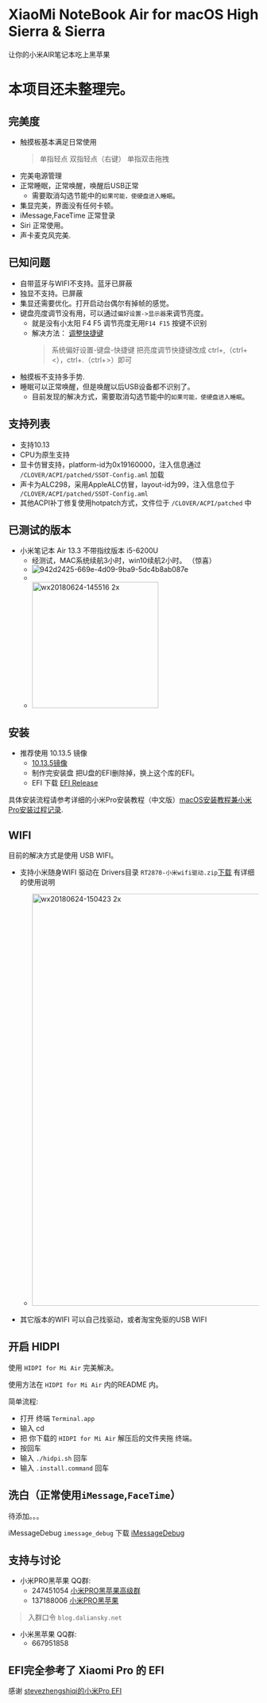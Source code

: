 # XiaoMi NoteBook Air for macOS High Sierra & Sierra

让你的小米AIR笔记本吃上黑苹果

# 本项目还未整理完。

## 完美度

* 触摸板基本满足日常使用
    > 单指轻点
    > 双指轻点（右键）
    > 单指双击拖拽
* 完美电源管理
* 正常睡眠，正常唤醒，唤醒后USB正常
    * 需要取消勾选节能中的`如果可能，使硬盘进入睡眠`。
* 集显完美，界面没有任何卡顿。
* iMessage,FaceTime 正常登录
* Siri 正常使用。
* 声卡麦克风完美.


## 已知问题

* 自带蓝牙与WIFI不支持。蓝牙已屏蔽
* 独显不支持。已屏蔽
* 集显还需要优化。打开启动台偶尔有掉帧的感觉。
* 键盘亮度调节没有用，可以通过`偏好设置->显示器`来调节亮度。
    * 就是没有小太阳 F4 F5 调节亮度无用`F14 F15` 按键不识别
    * 解决方法： [调整快捷键](http://bbs.pcbeta.com/forum.php?mod=viewthread&tid=1737010&highlight=)
        > 系统偏好设置-键盘-快捷键  把亮度调节快捷键改成 ctrl+,（ctrl+<），ctrl+.（ctrl+>）即可
* 触摸板不支持多手势.
* 睡眠可以正常唤醒，但是唤醒以后USB设备都不识别了。
    * 目前发现的解决方式，需要取消勾选节能中的`如果可能，使硬盘进入睡眠`。

## 支持列表

* 支持10.13 
* CPU为原生支持
* 显卡仿冒支持，platform-id为0x19160000，注入信息通过 `/CLOVER/ACPI/patched/SSDT-Config.aml` 加载
* 声卡为ALC298，采用AppleALC仿冒，layout-id为99，注入信息位于 `/CLOVER/ACPI/patched/SSDT-Config.aml`
* 其他ACPI补丁修复使用hotpatch方式，文件位于 `/CLOVER/ACPI/patched` 中

## 已测试的版本

* 小米笔记本 Air 13.3 不带指纹版本   i5-6200U 
    * 经测试，MAC系统续航3小时，win10续航2小时。 （惊喜）
    * ![942d2425-669e-4d09-9ba9-5dc4b8ab087e](https://user-images.githubusercontent.com/12741016/41816633-99064fd4-77bc-11e8-94c7-0bca09d0796f.png)
    * 
    * <img width="254" alt="wx20180624-145516 2x" src="https://user-images.githubusercontent.com/12741016/41816757-9bb89b6c-77bf-11e8-8392-5a5c731e67a9.png">
    




## 安装

* 推荐使用 10.13.5 镜像    
    * [10.13.5镜像](https://blog.daliansky.net/macOS-High-Sierra-10.13.5-(17F77)-Release-Version-with-Clover-4512-original-mirror.html)
    * 制作完安装盘 把U盘的EFI删除掉，换上这个库的EFI。
    * EFI 下载 [EFI Release](https://github.com/whtiehack/XiaoMi-Air/releases)


具体安装流程请参考详细的小米Pro安装教程（中文版）[macOS安装教程兼小米Pro安装过程记录](https://blog.daliansky.net/MacOS-installation-tutorial-XiaoMi-Pro-installation-process-records.html).

## WIFI

目前的解决方式是使用 USB WIFI。

* 支持小米随身WIFI 驱动在 Drivers目录 `RT2870-小米wifi驱动.zip`[下载](https://github.com/whtiehack/XiaoMi-Air/raw/master/Drivers/RT2870-%E5%B0%8F%E7%B1%B3wifi%E9%A9%B1%E5%8A%A8.zip) 有详细的使用说明
    * <img width="830" alt="wx20180624-150423 2x" src="https://user-images.githubusercontent.com/12741016/41816774-ef3dc064-77bf-11e8-978e-388e5f88e0cc.png">

* 其它版本的WIFI 可以自己找驱动，或者淘宝免驱的USB WIFI

## 开启 HIDPI 

使用 `HIDPI for Mi Air` 完美解决。

使用方法在 `HIDPI for Mi Air` 内的README 内。

简单流程:

* 打开 终端 `Terminal.app`
* 输入 cd 
* 把 你下载的 `HIDPI for Mi Air` 解压后的文件夹拖 终端。
* 按回车
* 输入 `./hidpi.sh` 回车
* 输入 `.install.command` 回车


## 洗白（正常使用`iMessage`,`FaceTime`）

待添加。。。

iMessageDebug `imessage_debug` 下载 [iMessageDebug](https://github.com/whtiehack/XiaoMi-Air/raw/master/iMessageDebug.zip)

## 支持与讨论

* 小米PRO黑苹果 QQ群:
  * 247451054 [小米PRO黑苹果高级群](http://shang.qq.com/wpa/qunwpa?idkey=6223ea12a7f7efe58d5972d241000dd59cbd0260db2fdede52836ca220f7f20e)
  * 137188006 [小米PRO黑苹果](http://shang.qq.com/wpa/qunwpa?idkey=c17e190b9466a73cf12e8caec36e87124fce9e231a895353ee817e9921fdd74e)

> 入群口令 `blog.daliansky.net`

* 小米黑苹果 QQ群:
    * 667951858

## EFI完全参考了 Xiaomi Pro 的 EFI

感谢 [stevezhengshiqi的小米Pro EFI](https://github.com/stevezhengshiqi/XiaoMi-Pro)

